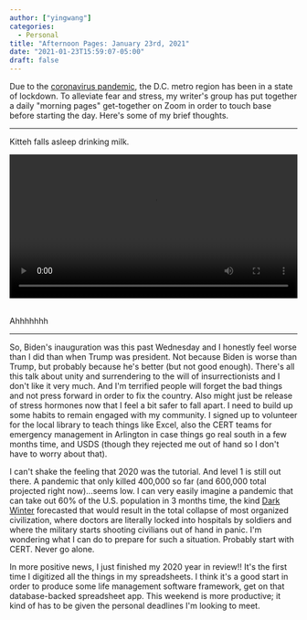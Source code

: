```yaml
---
author: ["yingwang"]
categories:
  - Personal
title: "Afternoon Pages: January 23rd, 2021"
date: "2021-01-23T15:59:07-05:00"
draft: false
---
```


Due to the [coronavirus
pandemic](https://en.wikipedia.org/wiki/2019-20_coronavirus_pandemic), the D.C.
metro region has been in a state of lockdown. To alleviate fear and stress, my
writer's group has put together a daily "morning pages" get-together on Zoom in
order to touch base before starting the day. Here's some of my brief thoughts.

__________

Kitteh falls asleep drinking milk.

<!-- https://stackoverflow.com/a/26276254 -->
<video style="width: 100%; width: -moz-available; width: -webkit-fill-available; width: fill-available; max-width: 100%;" controls>
    <source src="/video/posts/2021/01/23/afternoon_pages.mp4" type="video/mp4">
    Your browser does not support HTML5 video.
</video>
<br/>
<br/>

Ahhhhhhh

__________

So, Biden's inauguration was this past Wednesday and I honestly feel worse than
I did than when Trump was president. Not because Biden is worse than Trump, but
probably because he's better (but not good enough). There's all this talk about
unity and surrendering to the will of insurrectionists and I don't like it very
much. And I'm terrified people will forget the bad things and not press forward
in order to fix the country. Also might just be release of stress hormones now
that I feel a bit safer to fall apart. I need to build up some habits to remain
engaged with my community. I signed up to volunteer for the local library to
teach things like Excel, also the CERT teams for emergency management in
Arlington in case things go real south in a few months time, and USDS (though
they rejected me out of hand so I don't have to worry about that).

I can't shake the feeling that 2020 was the tutorial. And level 1 is still out
there. A pandemic that only killed 400,000 so far (and 600,000 total projected
right now)...seems low. I can very easily imagine a pandemic that can take out
60% of the U.S. population in 3 months time, the kind [Dark
Winter](https://en.wikipedia.org/wiki/Operation_Dark_Winter) forecasted that
would result in the total collapse of most organized civilization, where doctors
are literally locked into hospitals by soldiers and where the military starts
shooting civilians out of hand in panic. I'm wondering what I can do to prepare
for such a situation. Probably start with CERT. Never go alone.

In more positive news, I just finished my 2020 year in review!! It's the first
time I digitized all the things in my spreadsheets. I think it's a good start in
order to produce some life management software framework, get on that
database-backed spreadsheet app. This weekend is more productive; it kind of has
to be given the personal deadlines I'm looking to meet.

